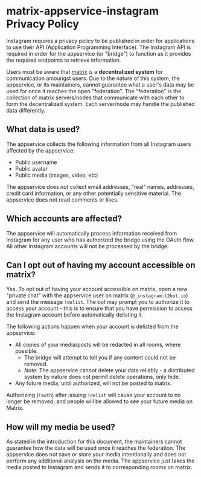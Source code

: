 # matrix-appservice-instagram Privacy Policy

Instagram requires a privacy policy to be published in order for applications to use their API (Application Programming Interface). The Instagram API is required in order for the appservice (or "bridge") to function as it provides the required endpoints to retrieve information.

Users must be aware that [matrix](https://matrix.org) is a **decentralized system** for communication amoungst users. Due to the nature of this system, the appservice, or its maintainers, cannot guarantee what a user's data may be used for once it reaches the open "federation". The "federation" is the collection of matrix servers/nodes that communicate with each other to form the decentralized system. Each server/node may handle the published data differently.

## What data is used?

The appservice collects the following information from all Instagram users affected by the appservice:
* Public username
* Public avatar
* Public media (images, video, etc)

The appservice does *not* collect email addresses, "real" names, addresses, credit card information, or any other potentially sensitive material. The appservice does not read comments or likes.

## Which accounts are affected?

The appservice will automatically process information received from Instagram for any user who has authorized the bridge using the OAuth flow. All other Instagram accounts will not be processed by the bridge.

## Can I opt out of having my account accessible on matrix?

Yes. To opt out of having your account accessible on matrix, open a new "private chat" with the appservice user on matrix (`@_instagram:t2bot.io`) and send the message `!delist`. The bot may prompt you to authorize it to access your account - this is to ensure that you have permission to access the Instagram account before automatically delisting it. 

The following actions happen when your account is delisted from the appservice:
* All copies of your media/posts will be redacted in all rooms, where possible.
  * The bridge will attempt to tell you if any content could not be removed.
  * *Note*: The appservice cannot delete your data reliably - a distributed system by nature does not permit delete operations, only hide.
* Any future media, until authorized, will not be posted to matrix.

Authorizing (`!auth`) after issuing `!delist` will cause your account to no longer be removed, and people will be allowed to see your future media on Matrix.

## How will my media be used?

As stated in the introduction for this document, the maintainers cannot guarantee how the data will be used once it reaches the federation. The appservice does not save or store your media intentionally and does not perform any additional analysis on the media. The appservice just takes the media posted to Instagram and sends it to corresponding rooms on matrix.
